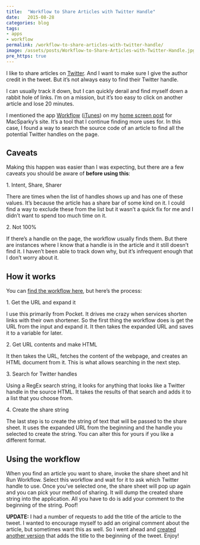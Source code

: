 ```yaml
---
title:  "Workflow to Share Articles with Twitter Handle"
date:   2015-08-28
categories: blog
tags:
- apps
- workflow
permalink: /workflow-to-share-articles-with-twitter-handle/
image: /assets/posts/Workflow-to-Share-Articles-with-Twitter-Handle.jpg
pre_https: true
---
```


I like to share articles on [Twitter](https://twitter.com/joebuhlig). And I want to make sure I give the author credit in the tweet. But it’s not always easy to find their Twitter handle.

<!--more-->

I can usually track it down, but I can quickly derail and find myself down a rabbit hole of links. I’m on a mission, but it’s too easy to click on another article and lose 20 minutes.

I mentioned the app [Workflow](https://workflow.is) ([iTunes](https://geo.itunes.apple.com/us/app/workflow-powerful-automation/id915249334?mt=8&at=1l3vnyQ)) on my [home screen post](http://macsparky.com/blog/2015/7/home-screens-joe-buhlig) for MacSparky’s site. It’s a tool that I continue finding more uses for. In this case, I found a way to search the source code of an article to find all the potential Twitter handles on the page.

## [<span></span>](#caveats)Caveats

Making this happen was easier than I was expecting, but there are a few caveats you should be aware of **before using this**:

1\. Intent, Share, Sharer

There are times when the list of handles shows up and has one of these values. It’s because the article has a share bar of some kind on it. I could find a way to exclude these from the list but it wasn’t a quick fix for me and I didn’t want to spend too much time on it.

2\. Not 100%

If there’s a handle on the page, the workflow usually finds them. But there are instances where I know that a handle is in the article and it still doesn’t find it. I haven’t been able to track down why, but it’s infrequent enough that I don’t worry about it.

## [<span></span>](#how-it-works)How it works

You can [find the workflow here](https://workflow.is/workflows/6ba3ee1f5f7d4be7bfbe5ed867848662), but here’s the process:

1\. Get the URL and expand it

I use this primarily from Pocket. It drives me crazy when services shorten links with their own shortener. So the first thing the workflow does is get the URL from the input and expand it. It then takes the expanded URL and saves it to a variable for later.

2\. Get URL contents and make HTML

It then takes the URL, fetches the content of the webpage, and creates an HTML document from it. This is what allows searching in the next step.

3\. Search for Twitter handles

Using a RegEx search string, it looks for anything that looks like a Twitter handle in the source HTML. It takes the results of that search and adds it to a list that you choose from.

4\. Create the share string

The last step is to create the string of text that will be passed to the share sheet. It uses the expanded URL from the beginning and the handle you selected to create the string. You can alter this for yours if you like a different format.

## [<span></span>](#using-the-workflow)Using the workflow

When you find an article you want to share, invoke the share sheet and hit Run Workflow. Select this workflow and wait for it to ask which Twitter handle to use. Once you’ve selected one, the share sheet will pop up again and you can pick your method of sharing. It will dump the created share string into the application. All you have to do is add your comment to the beginning of the string. Poof!

**UPDATE:** I had a number of requests to add the title of the article to the tweet. I wanted to encourage myself to add an original comment about the article, but sometimes want this as well. So I went ahead and [created another version](https://workflow.is/workflows/6898d8d15333417fa6da8ab316c32c5b) that adds the title to the beginning of the tweet. Enjoy!
